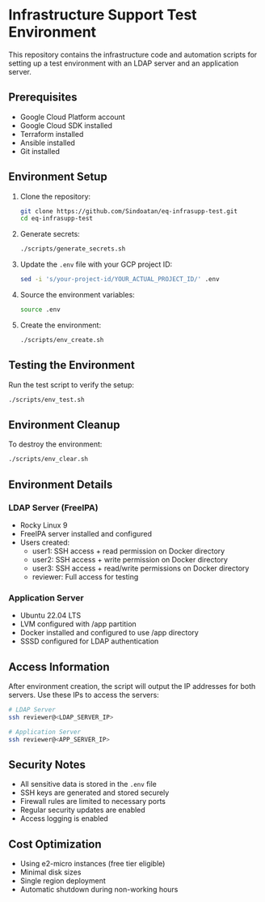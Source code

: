 # Infrastructure Support Test Environment

This repository contains the infrastructure code and automation scripts for setting up a test environment with an LDAP server and an application server.

## Prerequisites

- Google Cloud Platform account
- Google Cloud SDK installed
- Terraform installed
- Ansible installed
- Git installed

## Environment Setup

1. Clone the repository:
   ```bash
   git clone https://github.com/Sindoatan/eq-infrasupp-test.git
   cd eq-infrasupp-test
   ```

2. Generate secrets:
   ```bash
   ./scripts/generate_secrets.sh
   ```

3. Update the `.env` file with your GCP project ID:
   ```bash
   sed -i 's/your-project-id/YOUR_ACTUAL_PROJECT_ID/' .env
   ```

4. Source the environment variables:
   ```bash
   source .env
   ```

5. Create the environment:
   ```bash
   ./scripts/env_create.sh
   ```

## Testing the Environment

Run the test script to verify the setup:
```bash
./scripts/env_test.sh
```

## Environment Cleanup

To destroy the environment:
```bash
./scripts/env_clear.sh
```

## Environment Details

### LDAP Server (FreeIPA)
- Rocky Linux 9
- FreeIPA server installed and configured
- Users created:
  - user1: SSH access + read permission on Docker directory
  - user2: SSH access + write permission on Docker directory
  - user3: SSH access + read/write permissions on Docker directory
  - reviewer: Full access for testing

### Application Server
- Ubuntu 22.04 LTS
- LVM configured with /app partition
- Docker installed and configured to use /app directory
- SSSD configured for LDAP authentication

## Access Information

After environment creation, the script will output the IP addresses for both servers. Use these IPs to access the servers:

```bash
# LDAP Server
ssh reviewer@<LDAP_SERVER_IP>

# Application Server
ssh reviewer@<APP_SERVER_IP>
```

## Security Notes

- All sensitive data is stored in the `.env` file
- SSH keys are generated and stored securely
- Firewall rules are limited to necessary ports
- Regular security updates are enabled
- Access logging is enabled

## Cost Optimization

- Using e2-micro instances (free tier eligible)
- Minimal disk sizes
- Single region deployment
- Automatic shutdown during non-working hours